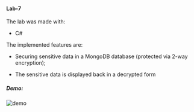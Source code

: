 #### Lab-7

The lab was made with:

- C#

The implemented features are:

- Securing sensitive data in a MongoDB database (protected via 2-way encryption);

- The sensitive data is displayed back in a decrypted form

##### Demo:

![demo](https://github.com/PuscasDumitru/FAF.CS16.1-Cryptography-and-Cybersecurity-LABS/blob/main/LAB_7/lab_7.gif)


